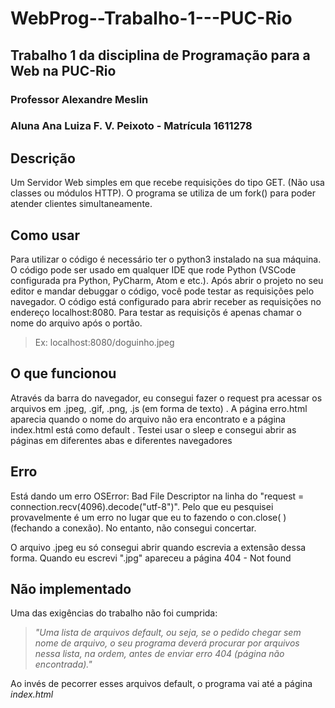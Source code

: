 # WebProg--Trabalho-1---PUC-Rio
## Trabalho 1 da disciplina de Programação para a Web na PUC-Rio
### Professor Alexandre Meslin
### Aluna Ana Luiza F. V. Peixoto - Matrícula 1611278

## Descrição
<p>Um Servidor Web simples em que recebe requisições do tipo GET. (Não usa classes ou módulos HTTP). O programa se utiliza de um fork() para poder atender clientes simultaneamente.  <p/>

## Como usar
<p> Para utilizar o código é necessário ter o python3 instalado na sua máquina. O código pode ser usado em qualquer IDE que rode Python (VSCode configurada pra Python, PyCharm, Atom e etc.). Após abrir o projeto no seu editor e mandar debuggar o código, você pode testar as requisições pelo navegador. O código está configurado para abrir receber as requisições no endereço localhost:8080. Para testar as requisiçõs é apenas chamar o nome do arquivo após o portão.  </p>
  
> Ex:  localhost:8080/doguinho.jpeg

## O que funcionou

<p> Através da barra do navegador, eu consegui fazer o request pra acessar os arquivos em .jpeg, .gif, .png, .js (em forma de texto) . A página erro.html aparecia quando o nome do arquivo não era encontrato e a página index.html está como default . Testei usar o sleep e consegui abrir as páginas em diferentes abas e diferentes navegadores <p/>


 
 ## Erro
 
 <p> Está dando um erro OSError: Bad File Descriptor na linha do "request = connection.recv(4096).decode("utf-8")". Pelo que eu pesquisei provavelmente é um erro no lugar que eu to fazendo o con.close( ) (fechando a conexão). No entanto, não consegui concertar.<p/>
 
<p> O arquivo .jpeg eu só consegui abrir quando escrevia a extensão dessa forma. Quando eu escrevi ".jpg" apareceu a página 404 - Not found </p>
 
 ## Não implementado
 
 <p>Uma das exigências do trabalho não foi cumprida:<p/>
 
 >_"Uma lista de arquivos default, ou seja, se o pedido chegar sem nome de arquivo, o seu programa deverá procurar por arquivos nessa lista, na ordem, antes de enviar erro 404 (página não encontrada)."_ 
 
 Ao invés de pecorrer esses arquivos default, o programa vai até a página _index.html_
 
 
  
